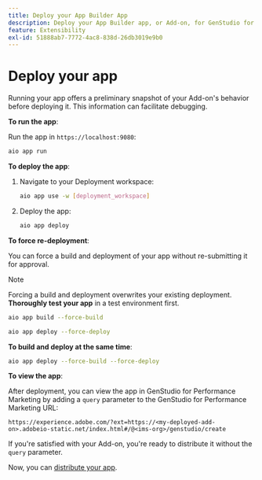 ```yaml
---
title: Deploy your App Builder App
description: Deploy your App Builder app, or Add-on, for GenStudio for Performance Marketing.
feature: Extensibility
exl-id: 51888ab7-7772-4ac8-838d-26db3019e9b0
---
```

# Deploy your app

Running your app offers a preliminary snapshot of your Add-on's behavior before deploying it. This information can facilitate debugging. 

**To run the app**:

Run the app in `https://localhost:9080`:

```bash
aio app run
```

**To deploy the app**:

1. Navigate to your Deployment workspace:

   ```bash
   aio app use -w [deployment_workspace]
   ```

2. Deploy the app:

   ```bash
   aio app deploy
   ```

**To force re-deployment**:

You can force a build and deployment of your app without re-submitting it for approval.

>[!NOTE]
>
>Forcing a build and deployment overwrites your existing deployment. **Thoroughly test your app** in a test environment first.

   ```bash
   aio app build --force-build
   ```

   ```bash
   aio app deploy --force-deploy
   ```

**To build and deploy at the same time**: 

   ```bash
   aio app deploy --force-build --force-deploy
   ```

**To view the app**:

After deployment, you can view the app in GenStudio for Performance Marketing by adding a `query` parameter to the GenStudio for Performance Marketing URL:

`https://experience.adobe.com/?ext=https://<my-deployed-add-on>.adobeio-static.net/index.html#/@<ims-org>/genstudio/create`

If you're satisfied with your Add-on, you're ready to distribute it without the `query` parameter.

Now, you can [distribute your app](distribute-app.md).
